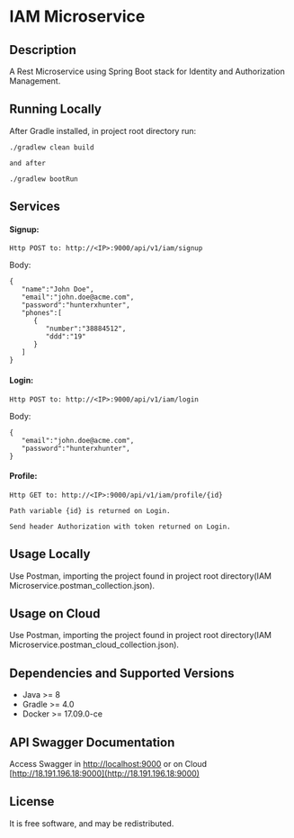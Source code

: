 # IAM Microservice

## Description
A Rest Microservice using Spring Boot stack for Identity and Authorization Management.

## Running Locally
After Gradle installed, in project root directory run: 
~~~
./gradlew clean build 

and after

./gradlew bootRun
~~~

## Services

#### Signup:
~~~
Http POST to: http://<IP>:9000/api/v1/iam/signup
~~~

Body:
~~~
{
   "name":"John Doe",
   "email":"john.doe@acme.com",
   "password":"hunterxhunter",
   "phones":[
      {
         "number":"38884512",
         "ddd":"19"
      }
   ]
}
~~~

#### Login:
~~~
Http POST to: http://<IP>:9000/api/v1/iam/login
~~~

Body:
~~~
{  
   "email":"john.doe@acme.com",
   "password":"hunterxhunter",  
}
~~~

#### Profile:
~~~
Http GET to: http://<IP>:9000/api/v1/iam/profile/{id}

Path variable {id} is returned on Login.

Send header Authorization with token returned on Login.
~~~

## Usage Locally
Use Postman, importing the project found in project root directory(IAM Microservice.postman_collection.json).

## Usage on Cloud 
Use Postman, importing the project found in project root directory(IAM Microservice.postman_cloud_collection.json).

## Dependencies and Supported Versions
 - Java >= 8
 - Gradle >= 4.0
 - Docker >= 17.09.0-ce

## API Swagger Documentation
Access Swagger in [http://localhost:9000](http://localhost:9000) or on Cloud [http://18.191.196.18:9000](http://18.191.196.18:9000)

## License
It is free software, and may be redistributed.